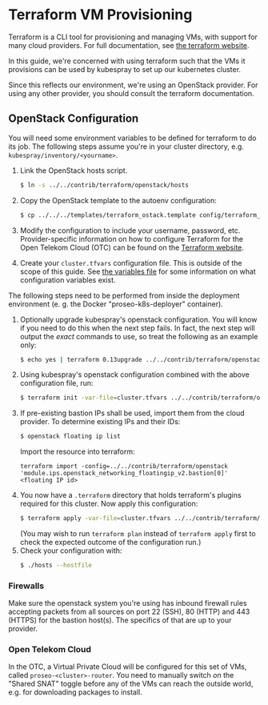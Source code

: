 Terraform VM Provisioning
=========================

Terraform is a CLI tool for provisioning and managing VMs, with support
for many cloud providers. For full documentation, see
[the terraform website](https://www.terraform.io/).

In this guide, we're concerned with using terraform such that the VMs
it provisions can be used by kubespray to set up our kubernetes cluster.

Since this reflects our environment, we're using an OpenStack provider.
For using any other provider, you should consult the terraform documentation.

OpenStack Configuration
-----------------------

You will need some environment variables to be defined for terraform to do
its job. The following steps assume you're in your cluster directory, e.g.
`kubespray/inventory/<yourname>`.

1. Link the OpenStack hosts script.
   ```bash
   $ ln -s ../../contrib/terraform/openstack/hosts
   ```
2. Copy the OpenStack template to the autoenv configuration:
   ```bash
   $ cp ../../../templates/terraform_ostack.template config/terraform_ostack.sh
   ```
3. Modify the configuration to include your username, password, etc. Provider-specific information on how to configure
   Terraform for the Open Telekom Cloud (OTC) can be found on the
   [Terraform website](https://registry.terraform.io/providers/opentelekomcloud/opentelekomcloud/latest/docs).

4. Create your `cluster.tfvars` configuration file. This is outside of the scope
   of this guide. See [the variables file](https://github.com/kubernetes-sigs/kubespray/contrib/terraform/openstack/variables.tf)
   for some information on what configuration variables exist.
   
The following steps need to be performed from inside the deployment environment
(e. g. the Docker "proseo-k8s-deployer" container).
   
1. Optionally upgrade kubespray's openstack configuration. You will know if
   you need to do this when the next step fails. In fact, the next step will
   output the *exact* commands to use, so treat the following as an example
   only:
   ```bash
   $ echo yes | terraform 0.13upgrade ../../contrib/terraform/openstack
   ```
2. Using kubespray's openstack configuration combined with the above
   configuration file, run:
   ```bash
   $ terraform init -var-file=cluster.tfvars ../../contrib/terraform/openstack
   ```
3. If pre-existing bastion IPs shall be used, import them from the cloud provider. To determine existing IPs and their IDs:
   ```bash
   $ openstack floating ip list
   ```
   Import the resource into terraform:
   ```
   terraform import -config=../../contrib/terraform/openstack 'module.ips.openstack_networking_floatingip_v2.bastion[0]' <floating IP id>
   ```
4. You now have a `.terraform` directory that holds terraform's plugins required
   for this cluster. Now apply this configuration:
   ```bash
   $ terraform apply -var-file=cluster.tfvars ../../contrib/terraform/openstack
   ```
   (You may wish to run `terraform plan` instead of `terraform apply` first to check
   the expected outcome of the configuration run.)
5. Check your configuration with:
   ```bash
   $ ./hosts --hostfile
   ```

### Firewalls

Make sure the openstack system you're using has inbound firewall rules accepting
packets from all sources on port 22 (SSH), 80 (HTTP) and 443 (HTTPS) for the
bastion host(s). The specifics of that are up to your provider.

### Open Telekom Cloud

In the OTC, a Virtual Private Cloud will be configured for this set of VMs,
called `proseo-<cluster>-router`. You need to manually switch *on* the
"Shared SNAT" toggle before any of the VMs can reach the outside world, e.g.
for downloading packages to install.

